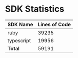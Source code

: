 # SDK Statistics

| SDK Name | Lines of Code |
| -------- | ------------- |
| ruby | 39235 |
| typescript | 19956 |
| **Total** | 59191 |
